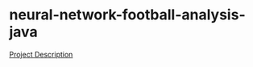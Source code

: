 # neural-network-football-analysis-java

[Project Description](./src/main/resources/Project%20Description.pdf)